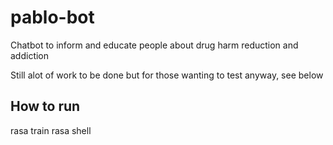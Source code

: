 # pablo-bot

Chatbot to inform and educate people about drug harm reduction and addiction

Still alot of work to be done but for those wanting to test anyway, see below

## How to run

rasa train
rasa shell
